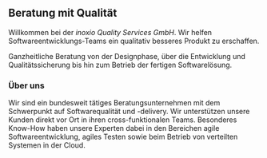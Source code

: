 ## Beratung mit Qualität

Willkommen bei der _inoxio Quality Services GmbH_. Wir helfen Softwareentwicklungs-Teams ein qualitativ besseres Produkt zu erschaffen. 

Ganzheitliche Beratung von der Designphase, über die Entwicklung und Qualitätssicherung bis hin zum Betrieb der fertigen Softwarelösung.

### Über uns

Wir sind ein bundesweit tätiges Beratungsunternehmen mit dem Schwerpunkt auf Softwarequalität und -delivery. Wir unterstützen unsere Kunden direkt vor Ort in ihren cross-funktionalen Teams. Besonderes Know-How haben unsere Experten dabei in den Bereichen agile Softwareentwicklung, agiles Testen sowie beim Betrieb von verteilten Systemen in der Cloud.
